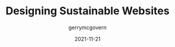 ---
author: gerrymcgovern
date: 2021-11-21
draft: true
tags:
  - sustainability
  - meta
target_url: https://gerrymcgovern.com/designing-sustainable-websites/
title: Designing Sustainable Websites
---